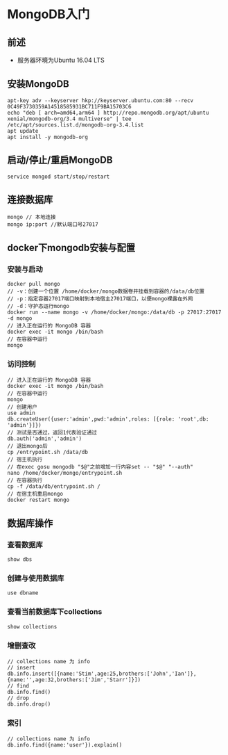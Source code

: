 # MongoDB入门

## 前述
+ 服务器环境为Ubuntu 16.04 LTS

## 安装MongoDB
```
apt-key adv --keyserver hkp://keyserver.ubuntu.com:80 --recv 0C49F3730359A14518585931BC711F9BA15703C6
echo "deb [ arch=amd64,arm64 ] http://repo.mongodb.org/apt/ubuntu xenial/mongodb-org/3.4 multiverse" | tee /etc/apt/sources.list.d/mongodb-org-3.4.list
apt update
apt install -y mongodb-org
```

## 启动/停止/重启MongoDB
```
service mongod start/stop/restart
```

## 连接数据库
```
mongo // 本地连接
mongo ip:port //默认端口号27017
```

## docker下mongodb安装与配置

### 安装与启动
```
docker pull mongo
// -v：创建一个位置 /home/docker/mongo数据卷并挂载到容器的/data/db位置
// -p：指定容器27017端口映射到本地宿主27017端口，以便mongo裸露在外网
// -d：守护态运行mongo
docker run --name mongo -v /home/docker/mongo:/data/db -p 27017:27017 -d mongo
// 进入正在运行的 MongoDB 容器
docker exec -it mongo /bin/bash
// 在容器中运行
mongo
```

### 访问控制
```
// 进入正在运行的 MongoDB 容器
docker exec -it mongo /bin/bash
// 在容器中运行
mongo
// 创建用户
use admin
db.createUser({user:'admin',pwd:'admin',roles: [{role: 'root',db: 'admin'}]})
// 测试是否通过，返回1代表验证通过
db.auth('admin','admin')
// 退出mongo后
cp /entrypoint.sh /data/db
// 宿主机执行
// 在exec gosu mongodb "$@"之前增加一行内容set -- "$@" "--auth"
nano /home/docker/mongo/entrypoint.sh
// 在容器执行
cp -f /data/db/entrypoint.sh /
// 在宿主机重启mongo
docker restart mongo
```

## 数据库操作

### 查看数据库
```
show dbs
```

### 创建与使用数据库
```
use dbname
```

### 查看当前数据库下collections
```
show collections
```

### 增删查改
```
// collections name 为 info
// insert
db.info.insert([{name:'Stim',age:25,brothers:['John','Ian']},{name:'',age:32,brothers:['Jim','Starr']}])
// find
db.info.find()
// drop
db.info.drop()
```

### 索引
```
// collections name 为 info
db.info.find({name:'user'}).explain()
```
